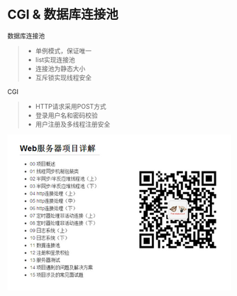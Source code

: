 
CGI & 数据库连接池
===============
数据库连接池
> * 单例模式，保证唯一
> * list实现连接池
> * 连接池为静态大小
> * 互斥锁实现线程安全

CGI  
> * HTTP请求采用POST方式
> * 登录用户名和密码校验
> * 用户注册及多线程注册安全

<div align=center><img src="https://github.com/twomonkeyclub/TinyWebServer/blob/master/root/test1.jpg" height="350"/> </div>